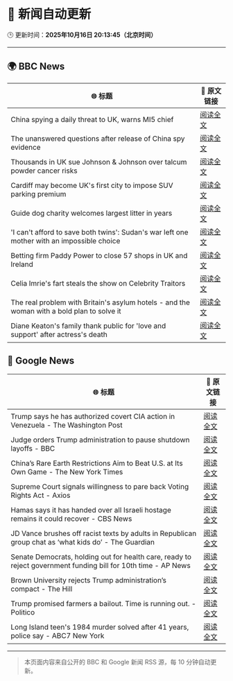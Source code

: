 # 🧠 新闻自动更新

🕒 更新时间：**2025年10月16日 20:13:45（北京时间）**

---

## 🌍 BBC News

| 🌐 标题 | 🔗 原文链接 |
|--------|-------------|
| China spying a daily threat to UK, warns MI5 chief | [阅读全文](https://www.bbc.com/news/articles/c0ex172rxwzo?at_medium=RSS&at_campaign=rss) |
| The unanswered questions after release of China spy evidence | [阅读全文](https://www.bbc.com/news/articles/cp3x55rqdy5o?at_medium=RSS&at_campaign=rss) |
| Thousands in UK sue Johnson & Johnson over talcum powder cancer risks | [阅读全文](https://www.bbc.com/news/articles/c797wv928g8o?at_medium=RSS&at_campaign=rss) |
| Cardiff may become UK's first city to impose SUV parking premium | [阅读全文](https://www.bbc.com/news/articles/c04gpp4w0rdo?at_medium=RSS&at_campaign=rss) |
| Guide dog charity welcomes largest litter in years | [阅读全文](https://www.bbc.com/news/articles/c04glp477ygo?at_medium=RSS&at_campaign=rss) |
| 'I can't afford to save both twins': Sudan's war left one mother with an impossible choice | [阅读全文](https://www.bbc.com/news/articles/cre5rng5808o?at_medium=RSS&at_campaign=rss) |
| Betting firm Paddy Power to close 57 shops in UK and Ireland | [阅读全文](https://www.bbc.com/news/articles/cvgm444xlllo?at_medium=RSS&at_campaign=rss) |
| Celia Imrie's fart steals the show on Celebrity Traitors | [阅读全文](https://www.bbc.com/news/articles/c4gpr5j3kgdo?at_medium=RSS&at_campaign=rss) |
| The real problem with Britain's asylum hotels - and the woman with a bold plan to solve it | [阅读全文](https://www.bbc.com/news/articles/cdx4rrrvg8do?at_medium=RSS&at_campaign=rss) |
| Diane Keaton's family thank public for 'love and support' after actress's death | [阅读全文](https://www.bbc.com/news/articles/c1e38xqx1qwo?at_medium=RSS&at_campaign=rss) |

## 📰 Google News

| 🌐 标题 | 🔗 原文链接 |
|--------|-------------|
| Trump says he has authorized covert CIA action in Venezuela - The Washington Post | [阅读全文](https://news.google.com/rss/articles/CBMioAFBVV95cUxOVFYzdDlXSXYtMEEwX3cxWklEMGxXU0diNVFDRHBxLTZ0MXdNUWtvaXdMc2xXc0VyY0pLQ0dGV2xGV3FwU1dqc0JvYXRpOTlOLWxWZ29tc1d1UDNrWTByR0JzSFNiRW45eTBkbS1tUW5wT3BTdjJ2aUJpU1pFRFp6NXB5ckRfMjBuT0RpU1pqY1oyTjVJS0FBU2hFUm5QN2pY?oc=5) |
| Judge orders Trump administration to pause shutdown layoffs - BBC | [阅读全文](https://news.google.com/rss/articles/CBMiWkFVX3lxTFBKX3RoUFBaNWhEbUFPTDA3dU1pRS13OEdMd0daT2xIcWd4X0J5SXpTUkpoTGk2clVCQ0h1ajhfTFhmZDUxTGZnbk4yZXJQTXU0dm8yN1d3a0thd9IBX0FVX3lxTE9qRVJvRVVaUk8zRzJfZjZTTWpEMkxyTGJZbmJscHhHSm5UbDd6ODNfSDlCMzZLMy02bWdrYzVtUmFPcFZPR3FZWWNRcXNrdndOMlJmVUU3eF9mdkJDbU9n?oc=5) |
| China’s Rare Earth Restrictions Aim to Beat U.S. at Its Own Game - The New York Times | [阅读全文](https://news.google.com/rss/articles/CBMikAFBVV95cUxPMHNJWlllTVViSzRaeDVGMEJqQWtoQTdvWHJDaW1uSEQycDRMZ3BMc1AweWgzVHZfajR5NmtoTmxFU3psQmlnNlFUTVd5SW5qWXMzSFFuc0FqajI2TTNzRGtKWnNUdTRLTkh1Nlg5ZEQwTVUyMmt0dmtyVERid2FNalk0MmlQMUVNOF9TbTYteXQ?oc=5) |
| Supreme Court signals willingness to pare back Voting Rights Act - Axios | [阅读全文](https://news.google.com/rss/articles/CBMif0FVX3lxTFA0QVU0U2kyd0g3Yk1qZkRmYVhmVFY3NTdQSjRuTHFRVkd6Tmwwb1hLZHBhRFBFRklfdTdaRGlyX0lsYWROb0p2c0J0MXYxZ25CZDAzRzk0QnRndkx5M2RpbmdUX2JVSExxNTZPX21FTXlCVlNSRGptbnZpQjNjc00?oc=5) |
| Hamas says it has handed over all Israeli hostage remains it could recover - CBS News | [阅读全文](https://news.google.com/rss/articles/CBMingFBVV95cUxPTEVZaTRYTW9OcUM4OW1FM1Jtc3FmZ3g4ajZ4bjYxRFFYNE5ScmF2Tkc2TTZLVnNkUG05RG00SUgzNnZUb1BzZXVxekVCdXY4d280dFlHekRHT0NVWHpEcHhOQm5jZThTeWNNVFQwRHpTbGtpVE5COWpSZ1g0X0ZfSWpPRWxGUjhzQWhiYUJxVjJBUzBDcXFDNkIwZ3pnQdIBowFBVV95cUxNeHd2Ty05ZkY2WndqM3l6ZzdsNkZUdVE5T2FkM1d0bS00N3haZ3Q0MjBWRUJITGQ3U2ROZWsxa0poaDB3MDdiNlNmVWJVU0ZJLTlBVUhyX1BuSzQ0MTIzSFMzbG1XNlJKQUM0YmNULXFyTUl3UnNva2trS2tpN3ZuOTB0bjB0Y2tpR3pqdnpMUUNzdWZaSW9KQWx6X0tGb3VLMDBr?oc=5) |
| JD Vance brushes off racist texts by adults in Republican group chat as ‘what kids do’ - The Guardian | [阅读全文](https://news.google.com/rss/articles/CBMiogFBVV95cUxQaHB6T0JzWXlTZ3o4OWRVa0ZtU1AyX2VUTFZCcjdOa3M4ZHFESkZrSVlIdnl5MEh1UElPN1ZqUGFZSEwwSzYtM3ZwMlYtMlN3TkRiaGhNdjRUSGl4VXk4WVp6U3V6c2l5ZXRQRUh2SjNhWHNwRnJ0NVRnTVE0aUVMVklpQmFNY3BwUS1Pakg2ajVfODJmdVFCa24yZjdRQ3BaWlE?oc=5) |
| Senate Democrats, holding out for health care, ready to reject government funding bill for 10th time - AP News | [阅读全文](https://news.google.com/rss/articles/CBMipwFBVV95cUxQZlAwM0NMZFdmSlJTeWQwVkJKb0FzMzF5X1c3TGpRSVp5MGZXTTgyVVRDSHBqX3pkMzNRRGZuckJENGNIX3NMYm85M1lOMFNrVGx3b2k4d3ozbnpRdEtnT3JXbmJ4ZXlaaGFFVkt6UkFuY1phRW5mbjV6Rml4TXc5OHA3RUVOV2FtcGFOWVhKdzJmMmFydVE4YzE2S081RWpmc1FnbVRWWQ?oc=5) |
| Brown University rejects Trump administration’s compact - The Hill | [阅读全文](https://news.google.com/rss/articles/CBMijwFBVV95cUxPWUxZbld0Zmt5dEYwWnpBd0NLUWktbGpfUmRDLUh2emEzOURzd2NpWUIxY01KT3Qwa1BHTGZuLTJQbUpXV1ZEOFdTNzNyY0VQYm9JMldGTFpRZThCMVBVUzFQdUQwZEJVeXJiNEsxMUhBUjB1dUtIbmRRSjZHSWpDUGhyVV83aGgtUDExLWsyRdIBlAFBVV95cUxPTFVudzVOeUVLSWNMbHpMQjNGaDRHdFhBQ040STYxWGFDSXVTaEUyYm4wajRRQ3JLM0d6UFFjckJSbnZqYUhqVG94Q0VGUHN6MmE2cmw2b2JQZllWc0lFLUJpRGUwT3I3YmMtT2hFMWpSMXN2WGJMUUhZbFRMdGExLXpHbFM3NDE5TnZtYzNoS2VELTlz?oc=5) |
| Trump promised farmers a bailout. Time is running out. - Politico | [阅读全文](https://news.google.com/rss/articles/CBMimAFBVV95cUxOQTdrOUNzWEp1WEw5MEk1bmszSzlkdDhhY3hDektCbTBQN3Z0TjZuNlNnRC1ET19EcmUxVlZFVU9YMjVsd2JaOVEzcXBsOTk3X0dac05jMG5PQmlfUDViSXdMbEJTUGpHYUp2UVd2SGo3NGR0cVg2NHJETHdVZ2t1YUs4TlJiRzhtU25YZXN6MWF0ZUhTc2V5aA?oc=5) |
| Long Island teen's 1984 murder solved after 41 years, police say - ABC7 New York | [阅读全文](https://news.google.com/rss/articles/CBMirAFBVV95cUxNQnFGWGpiOXloaG1ORHNQMXVCQjBRTk9TcC1VMlZKRGxfamJYTEUzLXdyMEVJWHRDVjFNVnZYaFFWekRlSXQxd3ZtckxsT0NoOVBOZTBKczN5c1VYSDF5VXMza1BIS1g5aGZjeEVLRzhuWUw5SEE4ZXpGT0FzNW5uUUF5ODkxYzVkS0FFTmFNZnRaU0lqMzgyRDNJc05IX0RKRmpLNUF6M0xHQURD?oc=5) |

---
> 本页面内容来自公开的 BBC 和 Google 新闻 RSS 源，每 10 分钟自动更新。